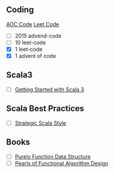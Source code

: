 ## Coding

[AOC Code](https://github.com/Fabs/scala-aoc)
[Leet Code](https://github.com/Fabs/scala-leet)

- [ ] 2015 advend-code
- [ ] 10 leet-code
- [x] 1 leet-code
- [x] 1 advent of code

## Scala3

- [ ] [Getting Started with Scala 3](https://docs.scala-lang.org/scala3/getting-started.html)

## Scala Best Practices

- [ ] [Strategic Scala Style](https://www.lihaoyi.com/post/StrategicScalaStylePrincipleofLeastPower.html#about-strategic-scala-style)

## Books

- [ ] [Purely Function Data Structure](https://www.amazon.co.jp/Purely-Functional-Data-Structures-English-ebook)
- [ ] [Pearls of Functional Algorithm Design](https://www.amazon.com/Pearls-Functional-Algorithm-Design-Richard/dp/0521513383)

